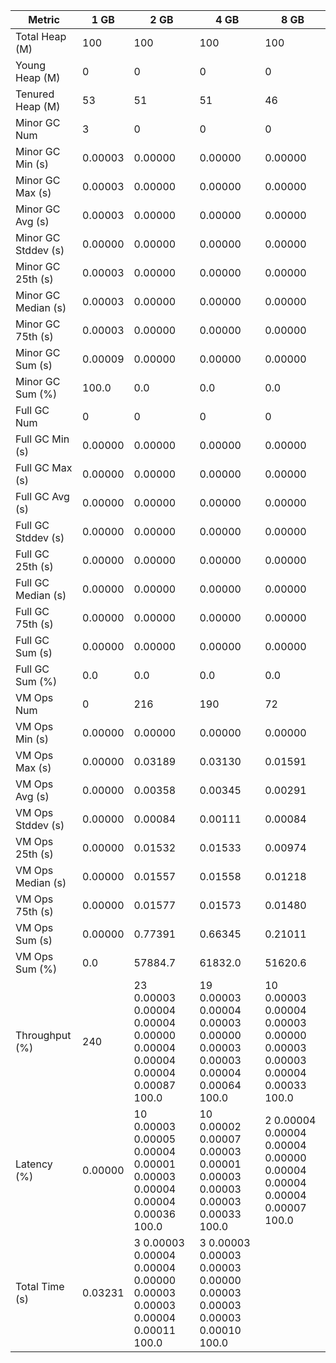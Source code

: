 | Metric | 1 GB | 2 GB | 4 GB | 8 GB |
|------|----|----|----|----|
| Total Heap (M) | 100 | 100 | 100 | 100 |
| Young Heap (M) | 0 | 0 | 0 | 0 |
| Tenured Heap (M) | 53 | 51 | 51 | 46 |
| Minor GC Num | 3 | 0 | 0 | 0 |
| Minor GC Min (s) | 0.00003 | 0.00000 | 0.00000 | 0.00000 |
| Minor GC Max (s) | 0.00003 | 0.00000 | 0.00000 | 0.00000 |
| Minor GC Avg (s) | 0.00003 | 0.00000 | 0.00000 | 0.00000 |
| Minor GC Stddev (s) | 0.00000 | 0.00000 | 0.00000 | 0.00000 |
| Minor GC 25th (s) | 0.00003 | 0.00000 | 0.00000 | 0.00000 |
| Minor GC Median (s) | 0.00003 | 0.00000 | 0.00000 | 0.00000 |
| Minor GC 75th (s) | 0.00003 | 0.00000 | 0.00000 | 0.00000 |
| Minor GC Sum (s) | 0.00009 | 0.00000 | 0.00000 | 0.00000 |
| Minor GC Sum (%) | 100.0 | 0.0 | 0.0 | 0.0 |
| Full GC Num | 0 | 0 | 0 | 0 |
| Full GC Min (s) | 0.00000 | 0.00000 | 0.00000 | 0.00000 |
| Full GC Max (s) | 0.00000 | 0.00000 | 0.00000 | 0.00000 |
| Full GC Avg (s) | 0.00000 | 0.00000 | 0.00000 | 0.00000 |
| Full GC Stddev (s) | 0.00000 | 0.00000 | 0.00000 | 0.00000 |
| Full GC 25th (s) | 0.00000 | 0.00000 | 0.00000 | 0.00000 |
| Full GC Median (s) | 0.00000 | 0.00000 | 0.00000 | 0.00000 |
| Full GC 75th (s) | 0.00000 | 0.00000 | 0.00000 | 0.00000 |
| Full GC Sum (s) | 0.00000 | 0.00000 | 0.00000 | 0.00000 |
| Full GC Sum (%) | 0.0 | 0.0 | 0.0 | 0.0 |
| VM Ops Num | 0 | 216 | 190 | 72 |
| VM Ops Min (s) | 0.00000 | 0.00000 | 0.00000 | 0.00000 |
| VM Ops Max (s) | 0.00000 | 0.03189 | 0.03130 | 0.01591 |
| VM Ops Avg (s) | 0.00000 | 0.00358 | 0.00345 | 0.00291 |
| VM Ops Stddev (s) | 0.00000 | 0.00084 | 0.00111 | 0.00084 |
| VM Ops 25th (s) | 0.00000 | 0.01532 | 0.01533 | 0.00974 |
| VM Ops Median (s) | 0.00000 | 0.01557 | 0.01558 | 0.01218 |
| VM Ops 75th (s) | 0.00000 | 0.01577 | 0.01573 | 0.01480 |
| VM Ops Sum (s) | 0.00000 | 0.77391 | 0.66345 | 0.21011 |
| VM Ops Sum (%) | 0.0 | 57884.7 | 61832.0 | 51620.6 |
| Throughput (%) | 240 | 23	0.00003	0.00004	0.00004	0.00000	0.00004	0.00004	0.00004	0.00087	100.0 | 19	0.00003	0.00004	0.00003	0.00000	0.00003	0.00003	0.00004	0.00064	100.0 | 10	0.00003	0.00004	0.00003	0.00000	0.00003	0.00003	0.00004	0.00033	100.0 |
| Latency (%) | 0.00000 | 10	0.00003	0.00005	0.00004	0.00001	0.00003	0.00004	0.00004	0.00036	100.0 | 10	0.00002	0.00007	0.00003	0.00001	0.00003	0.00003	0.00003	0.00033	100.0 | 2	0.00004	0.00004	0.00004	0.00000	0.00004	0.00004	0.00004	0.00007	100.0 |
| Total Time (s) | 0.03231 | 3	0.00003	0.00004	0.00004	0.00000	0.00003	0.00003	0.00004	0.00011	100.0 | 3	0.00003	0.00003	0.00003	0.00000	0.00003	0.00003	0.00003	0.00010	100.0 |  |
